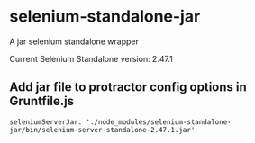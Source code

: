 selenium-standalone-jar
=======================

A jar selenium standalone wrapper

Current Selenium Standalone version: 2.47.1

## Add jar file to protractor config options in Gruntfile.js

```
seleniumServerJar: './node_modules/selenium-standalone-jar/bin/selenium-server-standalone-2.47.1.jar'
```
